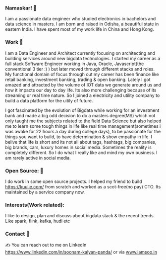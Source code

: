 ### Namaskar! 🙏 
I am a passionate data engineer who studied electronics in bachelors and data science in masters.
I am born and raised in Odisha, a beautiful state in eastern India. I have spent most of my work life in China and Hong Kong.


### Work 💸
I am a Data Engineer and Architect currently focusing on architecting and building services around new bigdata technologies.
I started my career as a full stack Software Engineer working in Java, Oracle, Javascript(the conventional 3 tier :) ) but later moved through different stacks and roles.
My functional domain of focus through out my career has been finance like retail banking, investment banking, trading & open banking. Lately I got amazed and attracted by the volume of IOT data we generate around us and how it impacts our day to day life. Its also more challenging because of its streaming or real time nature. So I joined a electricity and utility company to build a data platform for the uitily of future.

I got fascinated by the evolution of Bigdata while working for an investment bank and made a big odd decision to do a masters degree(MS) which not only taught me the subjects related to the field Data Science but also helped me to learn some tough things in life like real time management(sometimes i was awake for 22 hours a day during college days), to be passionate for the things you want to build, to have determination & show empathy in life.
I belive that life is short and its not all about tags, hashtags, big companies, big brands, cars, luxury homes in social media. Sometimes the reality is completely different. So I do what I really like and mind my own business. I am rarely active in social media.

### Open Source: 👷 
I do work in some open source projects.
I helped my friend to build https://kuulie.com/ from scratch and worked as a scot-free(no pay) CTO. Its maintained by a service company now.


### Interests(Work related):
I like to design, plan and discuss about bigdata stack & the recent trends. Like spark, flink, kafka, hudi etc

### Contact 🤝
✍️ You can reach out to me on LinkedIn https://www.linkedin.com/in/soonam-kalyan-panda/ or via www.iamsoo.in

